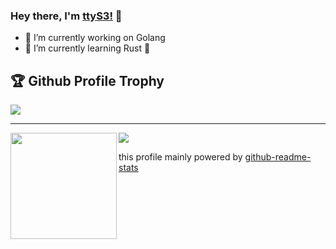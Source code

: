 ### Hey there, I'm [ttyS3!](https://ttys3.dev) 👋

<!--
**ttys3/ttys3** is a ✨ _special_ ✨ repository because its `README.md` (this file) appears on your GitHub profile.

Here are some ideas to get you started:

- 🔭 I’m currently working on ...
- 🌱 I’m currently learning ...
- 👯 I’m looking to collaborate on ...
- 🤔 I’m looking for help with ...
- 💬 Ask me about ...
- 📫 How to reach me: ...
- 😄 Pronouns: ...
- ⚡ Fun fact: ...
-->

- 🔭 I’m currently working on Golang
- 🌱 I’m currently learning Rust 🦀


<h2>🏆 Github Profile Trophy</h2>
<img src="https://github-profile-trophy.vercel.app/?username=ttys3&column=8&theme=gruvbox"/>

---

<div>
  <img height="170" align="left" src="https://github-readme-stats.vercel.app/api?username=ttys3&count_private=true&include_all_commits=true&theme=gruvbox" />
  <img src="https://github-readme-stats.vercel.app/api/top-langs/?username=ttys3&layout=compact&theme=gruvbox" />
</div>


this profile mainly powered by [github-readme-stats](https://github.com/anuraghazra/github-readme-stats)

